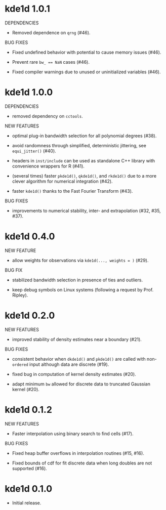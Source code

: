 # kde1d 1.0.1

DEPENDENCIES

  * Removed dependence on `qrng` (#46).

BUG FIXES

  * Fixed undefined behavior with potential to cause memory issues (#46).
  
  * Prevent rare `bw_ == NaN` cases (#46).
  
  * Fixed compiler warnings due to unused or uninitialized variables (#46).


# kde1d 1.0.0

DEPENDENCIES

  * removed dependency on `cctools`.

NEW FEATURES

  * optimal plug-in bandwidth selection for all polynomial degrees (#38).
  
  * avoid randomness through simplified, deterministic jittering, see 
    `equi_jitter()` (#40).
  
  * headers in `inst/include` can be used as standalone C++ library with 
    convenience wrappers for R (#41).
    
  * (several times) faster `pkde1d()`, `qkde1d()`, and `rkde1d()` due to
    a more clever algorithm for numerical integration (#42).
    
  * faster `kde1d()` thanks to the Fast Fourier Transform (#43).
  
BUG FIXES

  * improvements to numerical stability, inter- and extrapolation (#32, #35, 
  #37).


# kde1d 0.4.0

NEW FEATURE

  * allow weights for observations via `kde1d(..., weights = )` (#29).

BUG FIX

  * stabilized bandwidth selection in presence of ties and outliers.

  * keep debug symbols on Linux systems (following a request by Prof. Ripley).


# kde1d 0.2.0

NEW FEATURES

  * improved stability of density estimates near a boundary (#21).

BUG FIXES

  * consistent behavior when `dkde1d()` and `pkde1d()` are called with 
    non-`ordered` input although data are discrete (#19).
  
  * fixed bug in computation of kernel density estimates (#20).
  
  * adapt minimum `bw` allowed for discrete data to truncated Gaussian kernel 
    (#20).


# kde1d 0.1.2

NEW FEATURES

  * Faster interpolation using binary search to find cells (#17).

BUG FIXES

  * Fixed heap buffer overflows in interpolation routines (#15, #16).
  
  * Fixed bounds of cdf for fit discrete data when long doubles are not 
    supported (#16).


# kde1d 0.1.0

* Initial release.
